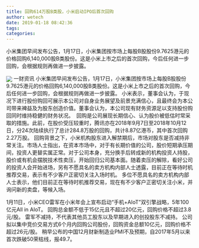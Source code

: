 ```yaml
---
title: 回购614万股B类股，小米启动IPO后首次回购
author: wetech
date: 2019-01-18 08:42:36
tags: 
categories: 
---
```

小米集团早间发布公告，1月17日，小米集团按市场上每股B股股份9.7625港元的价格回购6,140,000股B类股份。这是小米上市之后的首次回购，今后任何进一步回购，会根据规则再做进一步披露。
<!-- more -->
<img align="center" border="0" src="https://imgcdn.yicai.com/uppics/images/2019/01/43534a59c1c384f91783d2f9ff90c640.jpg" />
一财资讯
小米集团早间发布公告，1月17日，小米集团按市场上每股B股股份9.7625港元的价格回购6,140,000股B类股份。这是小米上市之后的首次回购，今后任何进一步回购，会根据规则再做进一步披露。
小米表示，董事会认为，于现况下进行股份购回可展示本公司对自身业务展望及前景充满信心，且最终会为本公司带来裨益及为股东创造价值。董事会认为，本公司现有财务资源足以支持股份购回同时维持稳健的财务状况。 
回购是公司展现长期信心、认为股价被低估时常采取的措施。此前，在股价受压较重时，腾讯亦在2018年9月7日至2018年10月12日，分24次陆续执行了总计284.8万股的回购，共计8.87亿港币，其中首次回购2.27万股。
回购背景之下，小米机构股东进入解禁期后，市场对股东是否减持非常关注。市场人士指出，在资本市场中，对于有长期价值的公司，股价短期承压期间，投资人更替实属正常。对于公司本身，充分换手后转成新的机构投资人持股，股价或有机会摆脱技术性卖压，开始回归公司基本面。随着卖压的解除，看好公司的投资人会开始进场，另有不愿具名的卖方机构内部人士透露，目前正在等待时机推荐交易，表示有不少客户正密切关注入场时机。
多位不愿具名的卖方机构内部人士表示，他们目前正在等待时机推荐交易，现在有不少客户正密切关注小米，并询问新的卖盘，等候入场。
 
 
1月11日，小米CEO雷军在小米年会上宣布启动“手机+AIoT”双引擎战略，5年100亿元All in AIoT。
回购总金额不低于15亿元且不超过20亿元，回购价格不超过3.8元/股。
雷军不减持，不代表其他员工股东以及早期进入的创投股东不减持。
公司拟以集中竞价交易方式6个月内回购公司股份，回购资金总额10亿元，回购价格不超过26元/股。
稍早公布的中国12月财新制造业PMI不及预期，自2017年5月以来首次跌破50荣枯线，报49.7。
